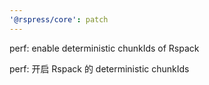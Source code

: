 ```yaml
---
'@rspress/core': patch
---
```


perf: enable deterministic chunkIds of Rspack

perf:  开启 Rspack 的 deterministic chunkIds
